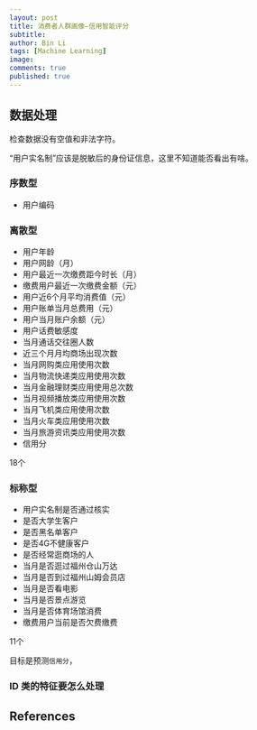 ```yaml
---
layout: post
title: 消费者人群画像—信用智能评分
subtitle:
author: Bin Li
tags: [Machine Learning]
image: 
comments: true
published: true
---
```


## 数据处理
检查数据没有空值和非法字符。

“用户实名制”应该是脱敏后的身份证信息，这里不知道能否看出有啥。

### 序数型
* 用户编码

### 离散型
* 用户年龄
* 用户网龄（月）
* 用户最近一次缴费距今时长（月）
* 缴费用户最近一次缴费金额（元）
* 用户近6个月平均消费值（元）
* 用户账单当月总费用（元）
* 用户当月账户余额（元）
* 用户话费敏感度
* 当月通话交往圈人数
* 近三个月月均商场出现次数
* 当月网购类应用使用次数
* 当月物流快递类应用使用次数
* 当月金融理财类应用使用总次数
* 当月视频播放类应用使用次数
* 当月飞机类应用使用次数
* 当月火车类应用使用次数
* 当月旅游资讯类应用使用次数
* 信用分

18个

### 标称型
* 用户实名制是否通过核实
* 是否大学生客户
* 是否黑名单客户
* 是否4G不健康客户
* 是否经常逛商场的人
* 当月是否逛过福州仓山万达
* 当月是否到过福州山姆会员店
* 当月是否看电影
* 当月是否景点游览
* 当月是否体育场馆消费
* 缴费用户当前是否欠费缴费

11个

目标是预测`信用分`，

### ID 类的特征要怎么处理

## References